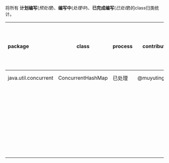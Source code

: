 将所有 **计划编写**(*预处理*)、**编写中**(*处理中*)、**已完成编写**(*已处理*)的class归类统计。


| package | class | process | contributor   | 预计完成月份 |
| :------ | ----- | ------- | ------------- | ------------ |
| java.util.concurrent | ConcurrentHashMap | 已处理 | @muyutingfeng | 3月          |
|         |       |         |               |              |
|         |       |         |               |              |
| | | | | |
| | | | | |
| | | | | |
| | | | | |
| | | | | |
| | | | | |
| | | | | |
| | | | | |
| | | | | |
| | | | | |
| | | | | |
| | | | | |
| | | | | |
| | | | | |
| | | | | |
| | | | | |
| | | | | |
| | | | | |
| | | | | |
| | | | | |
| | | | | |
| | | | | |
| | | | | |
| | | | | |
| | | | | |
| | | | | |
| | | | | |
| | | | | |
| | | | | |
| | | | | |
| | | | | |
| | | | | |
| | | | | |
| | | | | |
| | | | | |
| | | | | |

